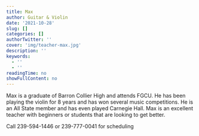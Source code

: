 ```yaml
---
title: Max
author: Guitar & Violin
date: '2021-10-28'
slug: []
categories: []
authorTwitter: ''
cover: 'img/teacher-max.jpg'
description: ''
keywords:
  - ''
  - ''
readingTime: no
showFullContent: no
---
```


Max is a graduate of Barron Collier High and attends FGCU. He has been playing the violin for 8 years and has won several music competitions. He is an All State member and has even played Carnegie Hall. Max is an excellent teacher with beginners or students that are looking to get better. 

Call 239-594-1446 or 239-777-0041 for scheduling